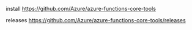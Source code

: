 

install
https://github.com/Azure/azure-functions-core-tools

releases
https://github.com/Azure/azure-functions-core-tools/releases
